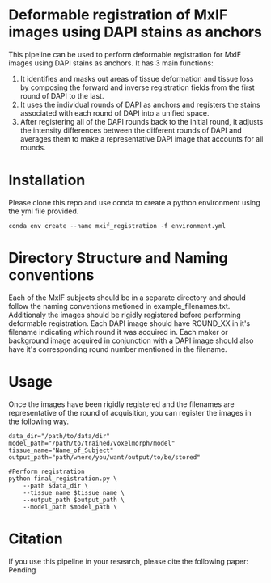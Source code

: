 # Deformable registration of MxIF images using DAPI stains as anchors
This pipeline can be used to perform deformable registration for MxIF images using DAPI stains as anchors. It has 3 main functions:
1. It identifies and masks out areas of tissue deformation and tissue loss by composing the forward and inverse registration fields from the first round of DAPI to the last.
2. It uses the individual rounds of DAPI as anchors and registers the stains associated with each round of DAPI into a unified space.
3. After registering all of the DAPI rounds back to the initial round, it adjusts the intensity differences between the different rounds of DAPI and averages them to make a representative DAPI image that accounts for all rounds.

# Installation
Please clone this repo and use conda to create a python environment using the yml file provided.
```
conda env create --name mxif_registration -f environment.yml
```

# Directory Structure and Naming conventions
Each of the MxIF subjects should be in a separate directory and should follow the naming conventions metioned in example_filenames.txt. Additionaly the images should be rigidly registered before performing deformable registration. Each DAPI image should have ROUND_XX in it's filename indicating which round it was acquired in. Each maker or background image acquired in conjunction with a DAPI image should also have it's corresponding round number mentioned in the filename.

# Usage
Once the images have been rigidly registered and the filenames are representative of the round of acquisition, you can register the images in the following way.
```
data_dir="/path/to/data/dir"
model_path="/path/to/trained/voxelmorph/model"
tissue_name="Name_of_Subject"
output_path="path/where/you/want/output/to/be/stored"

#Perform registration
python final_registration.py \
	--path $data_dir \
	--tissue_name $tissue_name \
	--output_path $output_path \
	--model_path $model_path \
```

# Citation
If you use this pipeline in your research, please cite the following paper:
Pending

